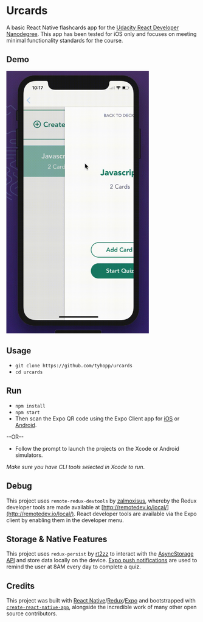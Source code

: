 # Urcards

A basic React Native flashcards app for the [Udacity React Developer Nanodegree](https://www.udacity.com/course/react-nanodegree--nd019). This app has been tested for iOS only and focuses on meeting minimal functionality standards for the course. 

## Demo
<img src="https://github.com/tyhopp/urcards/blob/master/urcards-demo.gif" style="max-width: 375px;" alt="Demo for Urcards project" />

## Usage
- `git clone https://github.com/tyhopp/urcards`
- `cd urcards`

## Run
- `npm install`
- `npm start`
- Then scan the Expo QR code using the Expo Client app for [iOS](https://itunes.apple.com/us/app/expo-client/id982107779?mt=8) or [Android](https://play.google.com/store/apps/details?id=host.exp.exponent&hl=en).

--OR--

- Follow the prompt to launch the projects on the Xcode or Android simulators.

*Make sure you have CLI tools selected in Xcode to run*. 

## Debug
This project uses `remote-redux-devtools` by [zalmoxisus](https://github.com/zalmoxisus/remote-redux-devtools), whereby the Redux developer tools are made available at [http://remotedev.io/local/](http://remotedev.io/local/). React developer tools are available via the Expo client by enabling them in the developer menu. 

## Storage & Native Features
This project uses `redux-persist` by [rt2zz](https://github.com/rt2zz/redux-persist) to interact with the [AsyncStorage API](https://facebook.github.io/react-native/docs/asyncstorage.html) and store data locally on the device. [Expo push notifications](https://docs.expo.io/versions/latest/guides/push-notifications.html) are used to remind the user at 8AM every day to complete a quiz. 

## Credits

This project was built with [React Native](https://facebook.github.io/react-native/)/[Redux](https://github.com/reactjs/redux)/[Expo](https://expo.io/) and bootstrapped with [`create-react-native-app`](https://facebook.github.io/react-native/blog/2017/03/13/introducing-create-react-native-app.html), alongside the incredible work of many other open source contributors.
